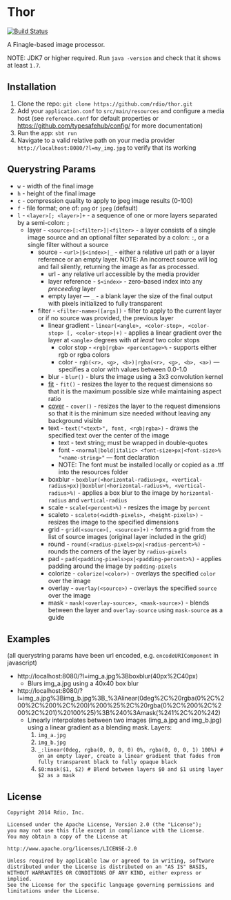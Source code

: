 Thor
====

[![Build Status](https://travis-ci.org/rdio/thor.svg?branch=master)](https://travis-ci.org/rdio/thor)

A Finagle-based image processor.

NOTE: JDK7 or higher required. Run `java -version` and check that it shows at least `1.7`.

Installation
---

1. Clone the repo: `git clone https://github.com/rdio/thor.git`
2. Add your `application.conf` to `src/main/resources` and configure a media host (see `reference.conf` for default properties or https://github.com/typesafehub/config/ for more documentation)
3. Run the app: `sbt run`
4. Navigate to a valid relative path on your media provider `http://localhost:8080/?l=my_img.jpg` to verify that its working

Querystring Params
---

- `w` - width of the final image
- `h` - height of the final image
- `c` - compression quality to apply to jpeg image results (0-100)
- `f` - file format; one of: `png` or `jpeg` (default)
- `l` - `<layer>[; <layer>]+` - a sequence of one or more layers separated by a semi-colon: `;`
  - layer - `<source>[:<filter>]|<filter>` - a layer consists of a single image source and an optional filter separated by a colon: `:`, or a single filter without a source
    - source - `<url>|$<index>|_` - either a relative url path or a layer reference or an empty layer. NOTE: An incorrect source will log and fail silently, returning the image as far as processed.
      - url - any relative url accessible by the media provider
      - layer reference - `$<index>` - zero-based index into any _preceeding_ layer
      - empty layer — `_` - a blank layer the size of the final output with pixels initialized to fully transparent
    - filter - `<filter-name>([args])` - filter to apply to the current layer or if no source was provided, the previous layer
      - linear gradient - `linear(<angle>, <color-stop>, <color-stop> [, <color-stop>]+)` - applies a linear gradient over the layer at `<angle>` degrees with _at least_ two color stops
        - color stop - `<rgb|rgba> <percentage>%` - supports either rgb or rgba colors
        - color - `rgb(<r>, <g>, <b>)|rgba(<r>, <g>, <b>, <a>)` — specifies a color with values between 0.0-1.0
      - blur - `blur()` - blurs the image using a 3x3 convolution kernel
      - [fit](https://github.com/sksamuel/scrimage/blob/master/guide/fit.md) - `fit()` - resizes the layer to the request dimensions so that it is the maximum possible size while maintaining aspect ratio
      - [cover](https://github.com/sksamuel/scrimage/blob/master/guide/cover.md) - `cover()` - resizes the layer to the request dimensions so that it is the minimum size needed without leaving any background visible
      - text - `text("<text>", font, <rgb|rgba>)` - draws the specified text over the center of the image
        - text - text string; must be wrapped in double-quotes
        - font - `<normal|bold|italic> <font-size>px|<font-size>% "<name-string>"` — font declaration
        - NOTE: The font must be installed locally or copied as a .ttf into the resources folder
      - boxblur - `boxblur(<horizontal-radius>px, <vertical-radius>px)|boxblur(<horizontal-radius>%, <vertical-radius>%)` - applies a box blur to the image by `horizontal-radius` and `vertical-radius`
      - scale - `scale(<percent>%)` - resizes the image by `percent`
      - scaleto - `scaleto(<width-pixels>, <height-pixels>)` - resizes the image to the specified dimensions
      - grid - `grid(<source>[, <source>]+)` - forms a grid from the list of source images (original layer included in the grid)
      - round - `round(<radius-pixels>px|<radius-percent>%)` - rounds the corners of the layer by `radius-pixels`
      - pad - `pad(<padding-pixels>px|<padding-percent>%)` - applies padding around the image by `padding-pixels`
      - colorize - `colorize(<color>)` - overlays the specified `color` over the image
      - overlay - `overlay(<source>)` - overlays the specified `source` over the image
      - mask - `mask(<overlay-source>, <mask-source>)` - blends between the layer and `overlay-source` using `mask-source` as a guide

Examples
---

(all querystring params have been url encoded, e.g. `encodeURIComponent` in javascript)

- http://localhost:8080/?l=img_a.jpg%3Bboxblur(40px%2C40px)
  - Blurs img_a.jpg using a 40x40 box blur
- http://localhost:8080/?l=img_a.jpg%3Bimg_b.jpg%3B_%3Alinear(0deg%2C%20rgba(0%2C%200%2C%200%2C%200)%200%25%2C%20rgba(0%2C%200%2C%200%2C%201)%20100%25)%3B%240%3Amask(%241%2C%20%242)
  - Linearly interpolates between two images (img_a.jpg and img_b.jpg) using a linear gradient as a blending mask. Layers:
    1. `img_a.jpg`
    2. `img_b.jpg`
    3. `_:linear(0deg, rgba(0, 0, 0, 0) 0%, rgba(0, 0, 0, 1) 100%) # on an empty layer, create a linear gradient that fades from fully transparent black to fully opaque black`
    4. `$0:mask($1, $2) # Blend between layers $0 and $1 using layer $2 as a mask`

License
---

    Copyright 2014 Rdio, Inc.

    Licensed under the Apache License, Version 2.0 (the "License");
    you may not use this file except in compliance with the License.
    You may obtain a copy of the License at

    http://www.apache.org/licenses/LICENSE-2.0

    Unless required by applicable law or agreed to in writing, software
    distributed under the License is distributed on an "AS IS" BASIS,
    WITHOUT WARRANTIES OR CONDITIONS OF ANY KIND, either express or implied.
    See the License for the specific language governing permissions and
    limitations under the License.
